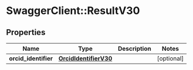 # SwaggerClient::ResultV30

## Properties
Name | Type | Description | Notes
------------ | ------------- | ------------- | -------------
**orcid_identifier** | [**OrcidIdentifierV30**](OrcidIdentifierV30.md) |  | [optional] 


